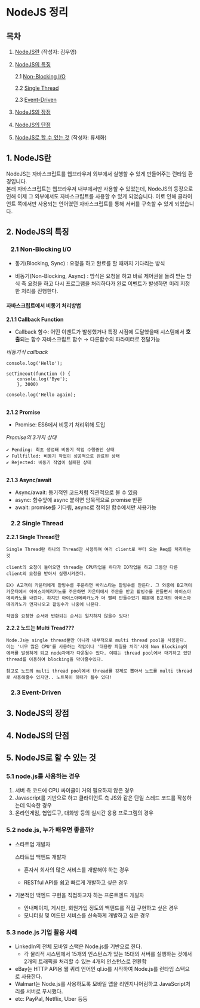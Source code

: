 # NodeJS 정리

## 목차
1. [NodeJS란](#nodejs-is) (작성자: 김우영)
2. [NodeJS의 특징](#characteristics)

    2.1 [Non-Blocking I/O](#non-blocking)

    2.2 [Single Thread](#single-thread)

    2.3 [Event-Driven](#event-driven)

3. [NodeJS의 장점](#pros)
4. [NodeJS의 단점](#cons)
5. [NodeJS로 할 수 있는 것](#what-we-can-do) (작성자: 류세화)



## 1. NodeJS란 <a name="nodejs-is"></a>
NodeJS는 자바스크립트를 웹브라우저 외부에서 실행할 수 있게 만들어주는 런타임 환경입니다.\
본래 자바스크립트는 웹브라우저 내부에서만 사용할 수 있었는데, NodeJS의 등장으로 인해 이제 그 외부에서도 자바스크립트를 사용할 수 있게 되었습니다. 이로 인해 클라이언트 쪽에서만 사용되는 언어였던 자바스크립트를 통해 서버를 구축할 수 있게 되었습니다.

## 2. NodeJS의 특징 <a name="characteristics"></a>

### &ensp; 2.1 Non-Blocking I/O <a name="non-blocking"></a>
* 동기(Blocking, Sync) : 요청을 하고 완료를 할 때까지 기다리는 방식

* 비동기(Non-Blocking, Async) : 방식은 요청을 하고 바로 제어권을 돌려 받는 방식 즉 요청을 하고 다시 프로그램을 처리하다가 완료 이벤트가 발생하면 미리 지정한 처리를 진행한다.

#### 자바스크립트에서 비동기 처리방법

**2.1.1 Callback Function**
* Callback 함수: 어떤 이벤트가 발생했거나 특정 시점에 도달했을때 시스템에서 **호출**되는 함수
자바스크립트 함수 → 다른함수의 파라미터로 전달가능

*비동기식 callback*
```
console.log('Hello');

setTimeout(function () {
    console.log('Bye');
    }, 3000)
    
console.log('Hello again);
```
\
**2.1.2 Promise**
* Promise: ES6에서 비동기 처리위해 도입

*Promise의 3가지 상태*
```
✔️ Pending: 최초 생성돼 비동기 작업 수행중인 상태
✔️ Fullfilled: 비동기 작업이 성공적으로 완료된 상태
✔️ Rejected: 비동기 작업이 실패한 상태
```
\
**2.1.3 Async/await**
* Async/await: 동기적인 코드처럼 직관적으로 볼 수 있음
* async: 함수앞에 async 붙히면 암묵적으로  promise 반환
* await: promise를 기다림, async로 정의된 함수에서만 사용가능

### &ensp; 2.2 Single Thread <a name="single-thread"></a>

**2.2.1 Single Thread란**

```
Single Thread란 하나의 Thread만 사용하여 여러 client로 부터 오는 Req를 처리하는것

client의 요청이 들어오면 thread는 CPU작업을 하다가 IO작업을 하고 그동안 다른 client의 요청을 받아서 실행시켜준다.

EX) A고객이 카운터에게 팥빙수를 주문하면 바리스타는 팥빙수를 만든다. 그 와중에 B고객이 카운터에서 아이스아메리카노를 주문하면 카운터에서 주문을 받고 팥빙수를 만들면서 아이스아메리카노를 내린다. 하지만 아이스아메리카노가 더 빨리 만들수있기 떄문에 B고객의 아이스아메리카노가 먼저나오고 팥빙수가 나중에 나온다.  

작업을 요청한 순서와 반환되는 순서는 일치하지 않을수 있다!
```

**2.2.2  노드는 Multi Tread???**

```
Node.Js는 single thread뿐만 아니라 내부적으로 multi thread pool을 사용한다.
이는 '너무 많은 CPU'를 사용하는 작업이나 '대용량 파일을 처리'시에 Non Blocking이
에러를 발생하게 되고 node자체가 다운될수 있다. 이떄는 thread pool에서 대기하고 있던 thread를 이용하여 blocking을 막아줄수있다.

참고로 노드의 multi thread pool에서 thread를 강제로 뽑아서 노드를 multi thread로 사용해줄수 있지만.. 노트북이 히터가 될수 있다!
```



### &ensp; 2.3 Event-Driven <a name="event-driven"></a>

## 3. NodeJS의 장점 <a name="pros"></a>

## 4. NodeJS의 단점 <a name="cons"></a>

## 5. NodeJS로 할 수 있는 것 <a name="what-we-can-do"></a>

### 5.1 node.js를 사용하는 경우

1. 서버 측 코드에 CPU 싸이클이 거의 필요하지 않은 경우
2. Javascript를 기반으로 하고 클라이언트 측 JS와 같은 단일 스레드 코드를 작성하는데 익숙한 경우
3. 온라인게임, 협업도구, 대화방 등의 실시간 응용 프로그램의 경우 

### 5.2 node.js, 누가 배우면 좋을까?

- 스타트업 개발자

  스타트업 백앤드 개발자

  - 혼자서 회사의 많은 서비스를 개발해야 하는 경우

  - RESTful API를 쉽고 빠르게 개발하고 싶은 경우

- 기본적인 백엔드 구현을 직접하고자 하는 프론트엔드 개발자

  - 안내페이지, 게시판, 회원가입 정도의 백앤드를 직접 구현하고 싶은 경우
  - 모니터링 및 어드민 서비스를 신속하게 개발하고 싶은 경우

### 5.3 node.js 기업 활용 사례

- LinkedIn의 전체 모바일 스택은 Node.js를 기반으로 한다. 
  - 각 물리적 시스템에서 15개의 인스턴스가 있는 15대의 서버를 실행하는 것에서 2개의 트래픽을 처리할 수 있는 4개의 인스턴스로 전환함
- eBay는 HTTP API용 웹 쿼리 언어인 ql.io를 시작하여 Node.js를 런타임 스택으로 사용한다. 
- Walmart는 Node.js를 사용하도록 모바일 앱을 리엔지니어링하고 JavaScript처리를 서버로 푸시했다.
- etc: PayPal, Netflix, Uber 등등 